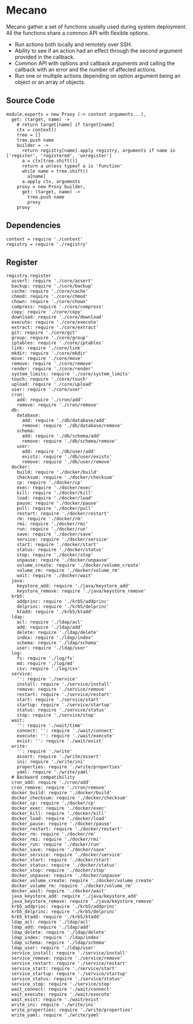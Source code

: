 # Mecano

Mecano gather a set of functions usually used during system deployment. All the
functions share a common API with flexible options.

*   Run actions both locally and remotely over SSH.
*   Ability to see if an action had an effect through the second argument
    provided in the callback.
*   Common API with options and callback arguments and calling the callback with
    an error and the number of affected actions.
*   Run one or multiple actions depending on option argument being an object or
    an array of objects.

## Source Code
    
    module.exports = new Proxy (-> context arguments...),
      get: (target, name) ->
        # return target[name] if target[name]
        ctx = context()
        tree = []
        tree.push name
        builder = ->
          return registry[name].apply registry, arguments if name in ['register', 'registered', 'unregister']
          a = ctx[tree.shift()]
          return a unless typeof a is 'function'
          while name = tree.shift()
            a[name]
          a.apply ctx, arguments
        proxy = new Proxy builder,
          get: (target, name) ->
            tree.push name
            proxy
        proxy

## Dependencies

    context = require './context'
    registry = require './registry'

## Register

    registry.register
      assert: require './core/assert'
      backup: require './core/backup'
      cache: require './core/cache'
      chmod: require './core/chmod'
      chown: require './core/chown'
      compress: require './core/compress'
      copy: require './core/copy'
      download: require './core/download'
      execute: require './core/execute'
      extract: require './core/extract'
      git: require './core/git'
      group: require './core/group'
      iptables: require './core/iptables'
      link: require './core/link'
      mkdir: require './core/mkdir'
      move: require './core/move'
      remove: require './core/remove'
      render: require './core/render'
      system_limits: require './core/system_limits'
      touch: require './core/touch'
      upload: require './core/upload'
      user: require './core/user'
      cron:
        add: require './cron/add'
        remove: require './cron/remove'
      db:
        database:
          add: require './db/database/add'
          remove: require './db/database/remove'
        schema:
          add: require './db/schema/add'
          remove: require './db/schema/remove'
        user:
          add: require './db/user/add'
          exists: require './db/user/exists'
          remove: require './db/user/remove'
      docker:
        build: require './docker/build'
        checksum: require './docker/checksum'
        cp: require './docker/cp'
        exec: require './docker/exec'
        kill: require './docker/kill'
        load: require './docker/load'
        pause: require './docker/pause'
        pull: require './docker/pull'
        restart: require './docker/restart'
        rm: require './docker/rm'
        rmi: require './docker/rmi'
        run: require './docker/run'
        save: require './docker/save'
        service: require './docker/service'
        start: require './docker/start'
        status: require './docker/status'
        stop: require './docker/stop'
        unpause: require './docker/unpause'
        volume_create: require './docker/volume_create'
        volume_rm: require './docker/volume_rm'
        wait: require './docker/wait'
      java:
        keystore_add: require './java/keystore_add'
        keystore_remove: require './java/keystore_remove'
      krb5:
        addprinc: require './krb5/addprinc'
        delprinc: require './krb5/delprinc'
        ktadd: require './krb5/ktadd'
      ldap:
        acl: require './ldap/acl'
        add: require './ldap/add'
        delete: require './ldap/delete'
        index: require './ldap/index'
        schema: require './ldap/schema'
        user: require './ldap/user'
      log:
        fs: require './log/fs'
        md: require './log/md'
        csv: require './log/csv'
      service:
        '': require './service'
        install: require './service/install'
        remove: require './service/remove'
        restart: require './service/restart'
        start: require './service/start'
        startup: require './service/startup'
        status: require './service/status'
        stop: require './service/stop'
      wait:
        '': require './wait/time'
        connect: '': require './wait/connect'
        execute: '': require './wait/execute'
        exist: '': require './wait/exist'
      write:
        '': require './write'
        assert: require './write/assert'
        ini: require './write/ini'
        properties: require './write/properties'
        yaml: require './write/yaml'
      # Backward compatibility
      cron_add: require './cron/add'
      cron_remove: require './cron/remove'
      docker_build: require './docker/build'
      docker_checksum: require './docker/checksum'
      docker_cp: require './docker/cp'
      docker_exec: require './docker/exec'
      docker_kill: require './docker/kill'
      docker_load: require './docker/load'
      docker_pause: require './docker/pause'
      docker_restart: require './docker/restart'
      docker_rm: require './docker/rm'
      docker_rmi: require './docker/rmi'
      docker_run: require './docker/run'
      docker_save: require './docker/save'
      docker_service: require './docker/service'
      docker_start: require './docker/start'
      docker_status: require './docker/status'
      docker_stop: require './docker/stop'
      docker_unpause: require './docker/unpause'
      docker_volume_create: require './docker/volume_create'
      docker_volume_rm: require './docker/volume_rm'
      docker_wait: require './docker/wait'
      java_keystore_add: require './java/keystore_add'
      java_keystore_remove: require './java/keystore_remove'
      krb5_addprinc: require './krb5/addprinc'
      krb5_delprinc: require './krb5/delprinc'
      krb5_ktadd: require './krb5/ktadd'
      ldap_acl: require './ldap/acl'
      ldap_add: require './ldap/add'
      ldap_delete: require './ldap/delete'
      ldap_index: require './ldap/index'
      ldap_schema: require './ldap/schema'
      ldap_user: require './ldap/user'
      service_install: require './service/install'
      service_remove: require './service/remove'
      service_restart: require './service/restart'
      service_start: require './service/start'
      service_startup: require './service/startup'
      service_status: require './service/status'
      service_stop: require './service/stop'
      wait_connect: require './wait/connect'
      wait_execute: require './wait/execute'
      wait_exist: require './wait/exist'
      write_ini: require './write/ini'
      write_properties: require './write/properties'
      write_yaml: require './write/yaml'
    
